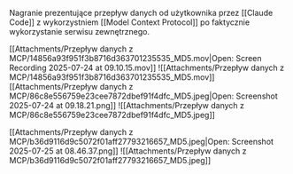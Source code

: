 Nagranie prezentujące przepływ danych od użytkownika przez [[Claude Code]] z wykorzystniem [[Model Context Protocol]] po faktycznie wykorzystanie serwisu zewnętrznego.

[[Attachments/Przepływ danych z MCP/14856a93f951f3b8716d363701235535_MD5.mov|Open: Screen Recording 2025-07-24 at 09.10.15.mov]]
![[Attachments/Przepływ danych z MCP/14856a93f951f3b8716d363701235535_MD5.mov]][[Attachments/Przepływ danych z MCP/86c8e556759e23cee7872dbef91f4dfc_MD5.jpeg|Open: Screenshot 2025-07-24 at 09.18.21.png]]
![[Attachments/Przepływ danych z MCP/86c8e556759e23cee7872dbef91f4dfc_MD5.jpeg]]

[[Attachments/Przepływ danych z MCP/b36d9116d9c5072f01aff27793216657_MD5.jpeg|Open: Screenshot 2025-07-25 at 08.46.37.png]]
![[Attachments/Przepływ danych z MCP/b36d9116d9c5072f01aff27793216657_MD5.jpeg]]